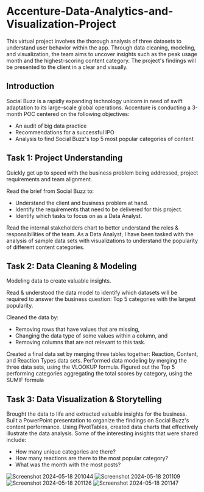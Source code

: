 # Accenture-Data-Analytics-and-Visualization-Project
This virtual project involves the thorough analysis of three datasets to understand user behavior within the app. Through data cleaning, modeling, and visualization, the team aims to uncover insights such as the peak usage month and the highest-scoring content category. The project's findings will be presented to the client in a clear and visually.
## Introduction
Social Buzz is a rapidly expanding technology unicorn in need of swift adaptation to its large-scale global operations.
Accenture is conducting a 3-month POC centered on the following objectives:
+ An audit of big data practice
+ Recommendations for a successful IPO
+ Analysis to find Social Buzz's top 5 most popular categories of content

## Task 1: Project Understanding
Quickly get up to speed with the business problem being addressed, project requirements and team alignment.

Read the brief from Social Buzz to:
+ Understand the client and business problem at hand.
+ Identify the requirements that need to be delivered for this project.
+ Identify which tasks to focus on as a Data Analyst.

Read the internal stakeholders chart to better understand the roles & responsibilities of the team.
As a Data Analyst, I have been tasked with the analysis of sample data sets with visualizations to understand the popularity of different content categories.


## Task 2: Data Cleaning & Modeling
Modeling data to create valuable insights.

Read & understood the data model to identify which datasets will be required to answer the business question: 
Top 5 categories with the largest popularity.

Cleaned the data by:
+ Removing rows that have values that are missing,
+ Changing the data type of some values within a column, and
+ Removing columns that are not relevant to this task.

Created a final data set by merging three tables together: Reaction, Content, and Reaction Types data sets.
Performed data modeling by merging the three data sets, using the VLOOKUP formula.
Figured out the Top 5 performing categories aggregating the total scores by category, using the SUMIF formula

## Task 3: Data Visualization & Storytelling
Brought the data to life and extracted valuable insights for the business. Built a PowerPoint presentation to organize the findings on Social Buzz's content performance. Using PivotTables, created data charts that effectively illustrate the data analysis.
Some of the interesting insights that were shared include:

+ How many unique categories are there?
+ How many reactions are there to the most popular category?
+ What was the month with the most posts?

![Screenshot 2024-05-18 201044](https://github.com/mdilshad7478/PWC---Virtual-Internship-/assets/157358118/3b301015-d98b-464e-b1ea-cee35eeddb6d)
![Screenshot 2024-05-18 201109](https://github.com/mdilshad7478/PWC---Virtual-Internship-/assets/157358118/ad77d9c9-318c-482f-97df-58a568fc76bb)
![Screenshot 2024-05-18 201126](https://github.com/mdilshad7478/PWC---Virtual-Internship-/assets/157358118/ac077fa3-9ffc-4bf9-8dea-f535e286de59)
![Screenshot 2024-05-18 201147](https://github.com/mdilshad7478/PWC---Virtual-Internship-/assets/157358118/ebca040c-c317-488e-be03-9aa0f34c1e4c)

